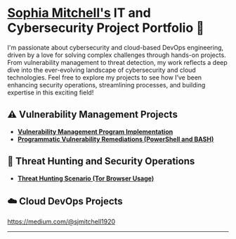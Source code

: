 # <a href="https://www.linkedin.com/in/sophia-mitchell-cyber/">Sophia Mitchell's</a> IT and Cybersecurity Project Portfolio 🔐

I'm passionate about cybersecurity and cloud-based DevOps engineering, driven by a love for solving complex challenges through hands-on projects. From vulnerability management to threat detection, my work reflects a deep dive into the ever-evolving landscape of cybersecurity and cloud technologies. Feel free to explore my projects to see how I’ve been enhancing security operations, streamlining processes, and building expertise in this exciting field!


## ⚠️ Vulnerability Management Projects

- **[Vulnerability Management Program Implementation](https://github.com/sososimple-cmd/Vulnerability-Management-Program)**
- **[Programmatic Vulnerability Remediations (PowerShell and BASH)](https://github.com/joshcybertest/programmatic-vulnerability-remediations)**

## 🚨 Threat Hunting and Security Operations

- **[Threat Hunting Scenario (Tor Browser Usage)](https://github.com/sososimple-cmd/threat-hunting-scenario-tor)**



## ☁️ Cloud DevOps Projects

 https://medium.com/@sjmitchell1920 


<hr/>
